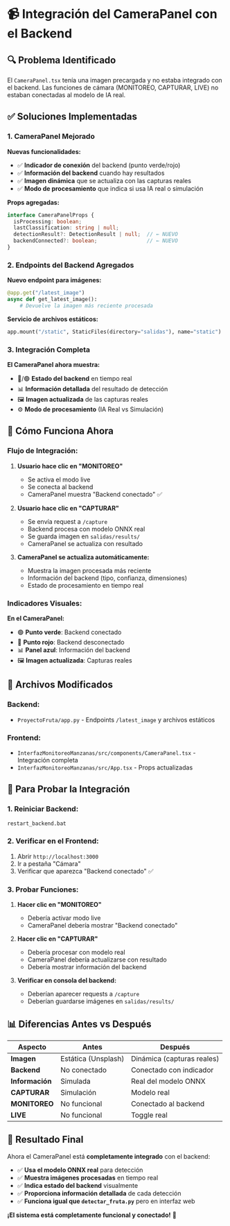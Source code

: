 # 📹 Integración del CameraPanel con el Backend

## 🔍 **Problema Identificado**

El `CameraPanel.tsx` tenía una imagen precargada y no estaba integrado con el backend. Las funciones de cámara (MONITOREO, CAPTURAR, LIVE) no estaban conectadas al modelo de IA real.

## ✅ **Soluciones Implementadas**

### **1. CameraPanel Mejorado**

**Nuevas funcionalidades:**
- ✅ **Indicador de conexión** del backend (punto verde/rojo)
- ✅ **Información del backend** cuando hay resultados
- ✅ **Imagen dinámica** que se actualiza con las capturas reales
- ✅ **Modo de procesamiento** que indica si usa IA real o simulación

**Props agregadas:**
```typescript
interface CameraPanelProps {
  isProcessing: boolean;
  lastClassification: string | null;
  detectionResult?: DetectionResult | null;  // ← NUEVO
  backendConnected?: boolean;                // ← NUEVO
}
```

### **2. Endpoints del Backend Agregados**

**Nuevo endpoint para imágenes:**
```python
@app.get("/latest_image")
async def get_latest_image():
    # Devuelve la imagen más reciente procesada
```

**Servicio de archivos estáticos:**
```python
app.mount("/static", StaticFiles(directory="salidas"), name="static")
```

### **3. Integración Completa**

**El CameraPanel ahora muestra:**
- 🔴/🟢 **Estado del backend** en tiempo real
- 📊 **Información detallada** del resultado de detección
- 🖼️ **Imagen actualizada** de las capturas reales
- ⚙️ **Modo de procesamiento** (IA Real vs Simulación)

## 🎯 **Cómo Funciona Ahora**

### **Flujo de Integración:**

1. **Usuario hace clic en "MONITOREO"**
   - Se activa el modo live
   - Se conecta al backend
   - CameraPanel muestra "Backend conectado" ✅

2. **Usuario hace clic en "CAPTURAR"**
   - Se envía request a `/capture`
   - Backend procesa con modelo ONNX real
   - Se guarda imagen en `salidas/results/`
   - CameraPanel se actualiza con resultado

3. **CameraPanel se actualiza automáticamente:**
   - Muestra la imagen procesada más reciente
   - Información del backend (tipo, confianza, dimensiones)
   - Estado de procesamiento en tiempo real

### **Indicadores Visuales:**

**En el CameraPanel:**
- 🟢 **Punto verde**: Backend conectado
- 🔴 **Punto rojo**: Backend desconectado
- 📊 **Panel azul**: Información del backend
- 🖼️ **Imagen actualizada**: Capturas reales

## 🔧 **Archivos Modificados**

### **Backend:**
- `ProyectoFruta/app.py` - Endpoints `/latest_image` y archivos estáticos

### **Frontend:**
- `InterfazMonitoreoManzanas/src/components/CameraPanel.tsx` - Integración completa
- `InterfazMonitoreoManzanas/src/App.tsx` - Props actualizadas

## 🚀 **Para Probar la Integración**

### **1. Reiniciar Backend:**
```bash
restart_backend.bat
```

### **2. Verificar en el Frontend:**
1. Abrir `http://localhost:3000`
2. Ir a pestaña "Cámara"
3. Verificar que aparezca "Backend conectado" ✅

### **3. Probar Funciones:**
1. **Hacer clic en "MONITOREO"**
   - Debería activar modo live
   - CameraPanel debería mostrar "Backend conectado"

2. **Hacer clic en "CAPTURAR"**
   - Debería procesar con modelo real
   - CameraPanel debería actualizarse con resultado
   - Debería mostrar información del backend

3. **Verificar en consola del backend:**
   - Deberían aparecer requests a `/capture`
   - Deberían guardarse imágenes en `salidas/results/`

## 📊 **Diferencias Antes vs Después**

| Aspecto | Antes | Después |
|---------|-------|---------|
| **Imagen** | Estática (Unsplash) | Dinámica (capturas reales) |
| **Backend** | No conectado | Conectado con indicador |
| **Información** | Simulada | Real del modelo ONNX |
| **CAPTURAR** | Simulación | Modelo real |
| **MONITOREO** | No funcional | Conectado al backend |
| **LIVE** | No funcional | Toggle real |

## 🎉 **Resultado Final**

Ahora el CameraPanel está **completamente integrado** con el backend:

- ✅ **Usa el modelo ONNX real** para detección
- ✅ **Muestra imágenes procesadas** en tiempo real
- ✅ **Indica estado del backend** visualmente
- ✅ **Proporciona información detallada** de cada detección
- ✅ **Funciona igual que `detectar_fruta.py`** pero en interfaz web

**¡El sistema está completamente funcional y conectado!** 🚀
